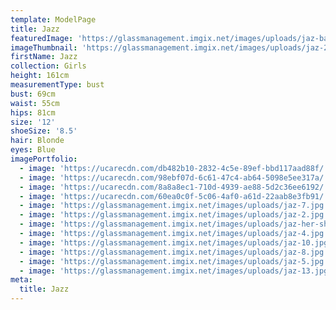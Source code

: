 ```yaml
---
template: ModelPage
title: Jazz
featuredImage: 'https://glassmanagement.imgix.net/images/uploads/jaz-banner-101.jpg'
imageThumbnail: 'https://glassmanagement.imgix.net/images/uploads/jaz-21.jpg'
firstName: Jazz
collection: Girls
height: 161cm
measurementType: bust
bust: 69cm
waist: 55cm
hips: 81cm
size: '12'
shoeSize: '8.5'
hair: Blonde
eyes: Blue
imagePortfolio:
  - image: 'https://ucarecdn.com/db482b10-2832-4c5e-89ef-bbd117aad88f/'
  - image: 'https://ucarecdn.com/98ebf07d-6c61-47c4-ab64-5098e5ee317a/'
  - image: 'https://ucarecdn.com/8a8a8ec1-710d-4939-ae88-5d2c36ee6192/'
  - image: 'https://ucarecdn.com/60ea0c0f-5c06-4af0-a61d-22aab8e3fb91/'
  - image: 'https://glassmanagement.imgix.net/images/uploads/jaz-7.jpg'
  - image: 'https://glassmanagement.imgix.net/images/uploads/jaz-2.jpg'
  - image: 'https://glassmanagement.imgix.net/images/uploads/jaz-her-shadow.jpg'
  - image: 'https://glassmanagement.imgix.net/images/uploads/jaz-4.jpg'
  - image: 'https://glassmanagement.imgix.net/images/uploads/jaz-10.jpg'
  - image: 'https://glassmanagement.imgix.net/images/uploads/jaz-8.jpg'
  - image: 'https://glassmanagement.imgix.net/images/uploads/jaz-5.jpg'
  - image: 'https://glassmanagement.imgix.net/images/uploads/jaz-13.jpg'
meta:
  title: Jazz
---
```


